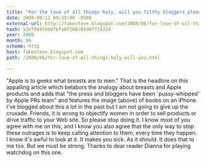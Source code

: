```yaml
---
title: "For the love of all things holy, will you filthy bloggers please stop doing this?"
date: 2008-06-11 09:15:00 -0500
external-url: http://fakesteve.blogspot.com/2008/06/for-love-of-all-things-holy-will-you.html
hash: a2e7949febdfbfa8f200c84d0f72433d
year: 2008
month: 06
scheme: http
host: fakesteve.blogspot.com
path: /2008/06/for-love-of-all-things-holy-will-you.html

---
```


"Apple is to geeks what breasts are to men." That is the headline on this appalling article which belabors the analogy about breasts and Apple products and adds that "the press and bloggers have been `pussy-whipped' by Apple PRs team" and features the image (above) of boobs on an iPhone. I've blogged about this a lot in the past but I am not going to give up the crusade. Friends, it is wrong to objectify women in order to sell products or drive traffic to your Web site. So please stop doing it. I know most of you agree with me on this, and I know you also agree that the only way to stop these outrages is to keep calling attention to them, every time they happen. I know it's awful to look at it. It makes you sick. As it should. It does that to me too. But we must be strong. Thanks to dear reader Dianna for playing watchdog on this one.
